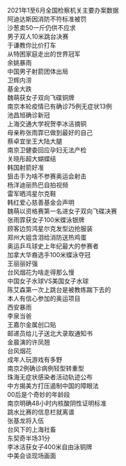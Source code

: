 2021年1至6月全国检察机关主要办案数据  
阿迪达斯因消防不符标准被罚  
沙葱卖50一斤仍供不应求  
男子双人10米跳台决赛  
于谦教你比价打车  
从特困家庭走出的世界冠军  
余姚暴雨  
中国男子射箭团体出局  
卫辉内涝  
基金大跌  
魏萌获女子双向飞碟铜牌  
南京本轮疫情已有确诊75例无症状13例  
池昌旭确诊新冠  
上海交通大学祝贺李冰洁摘铜  
母亲称张雨霏已做到最好的自己  
蔡卓宜坐王大陆大腿  
南京卫健委回应孕妇无法产检  
关晓彤超大蝴蝶结  
韩国射箭好准  
狙击手为啥不参赛奥运会射击  
杨洋迪丽热巴自拍视频  
雷军晒鸿星尔克鞋  
韩红爱心慈善基金会声明  
魏萌以资格赛第一名进女子双向飞碟决赛  
张雨霏获女子100米蝶泳银牌  
顾客边剪鸿星尔克发型边抢服装  
郑州大姐含泪给消防送热鸡蛋  
奥运乒乓球史上年纪最大的参赛者  
加拿大华裔选手100米蝶泳夺冠  
王丽丽好强  
台风烟花为啥走得那么慢  
中国女子水球VS美国女子水球  
陈艾森第一次上跳台是被教练踹下去的  
本人有信心参加的奥运项目  
西安暴雨  
李泉当爸  
王嘉尔金属创口贴  
邮递员给儿子送北大录取通知书  
金晨演的许凤翘  
台风烟花  
成年人玩游戏有多野  
南京2例确诊病例轻型转重型  
珠海无症状感染者活动轨迹公布  
中方揭美方打压遏制中国的障眼法  
00后是个奇妙的年龄段  
南京明确48小时内核酸阴性证明标准  
跳水比赛的信息栏就离谱  
张基龙将入伍  
台风下的上海社畜  
东契奇半场31分  
李冰洁获女子400米自由泳铜牌  
中美会谈现场画面  
